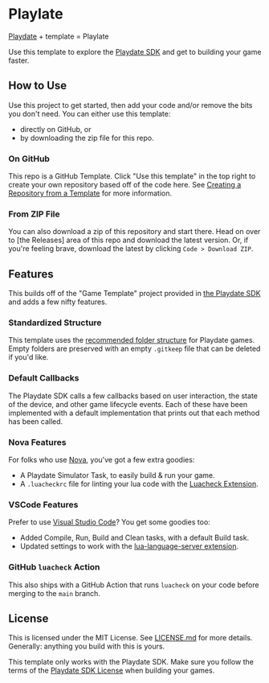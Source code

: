 # Playlate
[Playdate](https://play.date) + template = Playlate

Use this template to explore the [Playdate SDK](https://play.date/dev/) and get
to building your game faster.


## How to Use

Use this project to get started, then add your code and/or remove the bits you don't need. You can either use this template:

- directly on GitHub, or
- by downloading the zip file for this repo.

### On GitHub
This repo is a GitHub Template. Click "Use this template" in the top right to
create your own repository based off of the code here. See [Creating a Repository from a Template](https://docs.github.com/en/repositories/creating-and-managing-repositories/creating-a-repository-from-a-template)
for more information.

### From ZIP File
You can also download a zip of this repository and start there. Head on over to
[the Releases] area of this repo and download the latest version. Or, if you're
feeling brave, download the latest by clicking `Code > Download ZIP`.


## Features

This builds off of the "Game Template" project provided in
[the Playdate SDK](https://play.date/dev/) and adds a few nifty features.

### Standardized Structure
This template uses the [recommended folder structure](https://sdk.play.date/1.9.1/Inside%20Playdate.html#_structuring_your_project)
for Playdate games. Empty folders are preserved with an empty `.gitkeep` file
that can be deleted if you'd like.

### Default Callbacks
The Playdate SDK calls a few callbacks based on user interaction, the state of
the device, and other game lifecycle events. Each of these have been implemented
with a default implementation that prints out that each method has been called.

### Nova Features
For folks who use [Nova](https://nova.app), you've got a few extra goodies:
- A Playdate Simulator Task, to easily build & run your game.
- A `.luacheckrc`  file for linting your lua code with the [Luacheck Extension](nova://extension/?id=pro.albright.luacheck&name=Luacheck).

### VSCode Features
Prefer to use [Visual Studio Code](https://code.visualstudio.com)? You get some
goodies too:
- Added Compile, Run, Build and Clean tasks, with a default Build task.
- Updated settings to work with the [lua-language-server extension](https://marketplace.visualstudio.com/items?itemName=sumneko.lua).

### GitHub `luacheck` Action
This also ships with a GitHub Action that runs `luacheck` on your code before
merging to the `main` branch.


## License

This is licensed under the MIT License. See [LICENSE.md](LICENSE.md) for more
details. Generally: anything you build with this is yours.

This template only works with the Playdate SDK. Make sure you follow the terms
of the [Playdate SDK License](https://play.date/dev/sdk-license) when building
your games.
